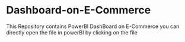 # Dashboard-on-E-Commerce
This Repository contains PowerBI DashBoard on E-Commerce you can directly open the file in powerBI by clicking on the file 
